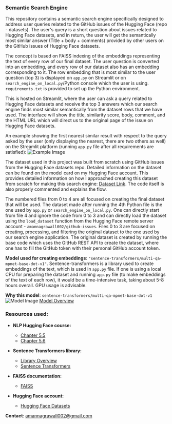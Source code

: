 ### Semantic Search Engine

This repository contains a semantic search engine specifically designed to address user queries related to the GitHub issues of the Hugging Face (repo - datasets). The user's query is a short question about issues related to Hugging Face datasets, and in return, the user will get the semantically most similar answer (Title + body + comments) provided by other users on the GitHub issues of Hugging Face datasets.

The concept is based on FAISS indexing of the embeddings representing the text of every row of our final dataset. The user question is converted into an embedding, and every row of our dataset also has an embedding corresponding to it. The row embedding that is most similar to the user question (top 3) is displayed on `app.py` on Streamlit or on `search_engine_on_local.py`/Python console which the user is using. `requirements.txt` is provided to set up the Python environment.

This is hosted on Streamlit, where the user can ask a query related to Hugging Face datasets and receive the top 3 answers which our search engine finds most similar semantically from the dataset rows that we have used. The interface will show the title, similarity score, body, comment, and the HTML URL which will direct us to the original page of the issue on Hugging Face datasets.

An example showing the first nearest similar result with respect to the query asked by the user (only displaying the nearest, there are two others as well) on the Streamlit platform (running `app.py` file after all requirements are satisfied):
![Example Image](https://github.com/user-attachments/assets/67c55a69-eff9-4401-8c24-15b0431feeb6)

The dataset used in this project was built from scratch using GitHub issues from the Hugging Face datasets repo. Detailed information on the dataset can be found on the model card on my Hugging Face account. This provides detailed information on how I approached creating this dataset from scratch for making this search engine: [Dataset Link](https://huggingface.co/datasets/amannagrawall002/github-issues). The code itself is also properly commented and explains the flow.

The numbered files from 0 to 4 are all focused on creating the final dataset that will be used. The dataset made after running the 4th Python file is the one used by `app.py` or `search_engine_on_local.py`. One can directly start from file 4 and ignore the code from 0 to 3 and can directly load the dataset using the `load_dataset` function from the Hugging Face remote server account - `amannagrawall002/github-issues`. Files 0 to 3 are focused on creating, processing, and filtering the original dataset to the one used by our search engine application. The original dataset is created by running the base code which uses the GitHub REST API to create the dataset, where one has to fill the GitHub token with their personal GitHub account token.

**Model used for creating embeddings**: `"sentence-transformers/multi-qa-mpnet-base-dot-v1"`. Sentence-transformers is a library used to create embeddings of the text, which is used in `app.py` file. If one is using a local CPU for preparing the dataset and running `app.py` file (to make embeddings of the text of each row), it would be a time-intensive task, taking about 5-8 hours overall. GPU usage is advisable.

**Why this model**: `sentence-transformers/multi-qa-mpnet-base-dot-v1`
![Model Image](https://github.com/user-attachments/assets/5e03d4a1-0f77-499f-9e17-28cf5ba4dcac)
[Model Overview](https://www.sbert.net/docs/sentence_transformer/pretrained_models.html#model-overview)

### Resources used:

- **NLP Hugging Face course:**
  - [Chapter 5.5](https://huggingface.co/learn/nlp-course/chapter5/5?fw=pt)
  - [Chapter 5.6](https://huggingface.co/learn/nlp-course/chapter5/6?fw=pt)
  
- **Sentence Transformers library:**
  - [Library Overview](https://www.sbert.net/docs/sentence_transformer/pretrained_models.html#model-overview)
  - [Sentence Transformers](https://sbert.net/)
  
- **FAISS documentation:**
  - [FAISS](https://faiss.ai/)
  
- **Hugging Face account:**
  - [Hugging Face Datasets](https://huggingface.co/datasets/amannagrawall002/github-issues)

**Contact**: [amannagrawall002@gmail.com](mailto:amannagrawall002@gmail.com)

